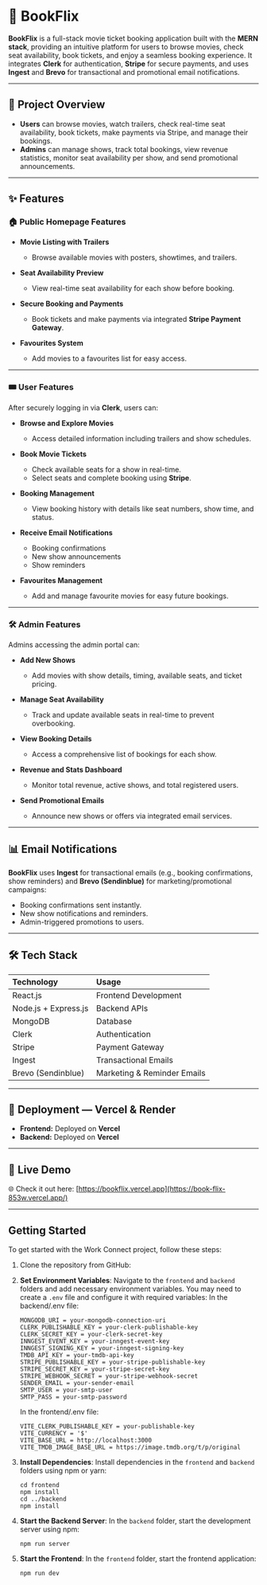 # 🎥 BookFlix

**BookFlix** is a full-stack movie ticket booking application built with the **MERN stack**, providing an intuitive platform for users to browse movies, check seat availability, book tickets, and enjoy a seamless booking experience. It integrates **Clerk** for authentication, **Stripe** for secure payments, and uses **Ingest** and **Brevo** for transactional and promotional email notifications.

---

## 📌 Project Overview

- **Users** can browse movies, watch trailers, check real-time seat availability, book tickets, make payments via Stripe, and manage their bookings.
- **Admins** can manage shows, track total bookings, view revenue statistics, monitor seat availability per show, and send promotional announcements.

---

## ✨ Features

### 🏠 Public Homepage Features

- **Movie Listing with Trailers**
  - Browse available movies with posters, showtimes, and trailers.

- **Seat Availability Preview**
  - View real-time seat availability for each show before booking.

- **Secure Booking and Payments**
  - Book tickets and make payments via integrated **Stripe Payment Gateway**.

- **Favourites System**
  - Add movies to a favourites list for easy access.

---

### 🎟️ User Features

After securely logging in via **Clerk**, users can:

- **Browse and Explore Movies**
  - Access detailed information including trailers and show schedules.

- **Book Movie Tickets**
  - Check available seats for a show in real-time.
  - Select seats and complete booking using **Stripe**.

- **Booking Management**
  - View booking history with details like seat numbers, show time, and status.

- **Receive Email Notifications**
  - Booking confirmations
  - New show announcements
  - Show reminders

- **Favourites Management**
  - Add and manage favourite movies for easy future bookings.

---

### 🛠️ Admin Features

Admins accessing the admin portal can:

- **Add New Shows**
  - Add movies with show details, timing, available seats, and ticket pricing.

- **Manage Seat Availability**
  - Track and update available seats in real-time to prevent overbooking.

- **View Booking Details**
  - Access a comprehensive list of bookings for each show.

- **Revenue and Stats Dashboard**
  - Monitor total revenue, active shows, and total registered users.

- **Send Promotional Emails**
  - Announce new shows or offers via integrated email services.

---

## 📊 Email Notifications

**BookFlix** uses **Ingest** for transactional emails (e.g., booking confirmations, show reminders) and **Brevo (Sendinblue)** for marketing/promotional campaigns:

- Booking confirmations sent instantly.
- New show notifications and reminders.
- Admin-triggered promotions to users.

---

## 🛠️ Tech Stack

| Technology  | Usage |
|:-------------|:----------|
| React.js      | Frontend Development |
| Node.js + Express.js | Backend APIs |
| MongoDB       | Database |
| Clerk         | Authentication |
| Stripe        | Payment Gateway |
| Ingest        | Transactional Emails |
| Brevo (Sendinblue) | Marketing & Reminder Emails |

---

## 🚀 Deployment — Vercel & Render

- **Frontend:** Deployed on **Vercel**
- **Backend:** Deployed on **Vercel**

---

## 🚀 Live Demo

🌐 Check it out here: [https://bookflix.vercel.app](https://book-flix-853w.vercel.app/)

---

## Getting Started

To get started with the Work Connect project, follow these steps:

1. Clone the repository from GitHub:

2. **Set Environment Variables**: Navigate to the `frontend` and `backend` folders and add necessary environment variables. You may need to create a `.env` file and configure it with required variables:
   In the backend/.env file:

   ```
   MONGODB_URI = your-mongodb-connection-uri
   CLERK_PUBLISHABLE_KEY = your-clerk-publishable-key
   CLERK_SECRET_KEY = your-clerk-secret-key  
   INNGEST_EVENT_KEY = your-inngest-event-key
   INNGEST_SIGNING_KEY = your-inngest-signing-key
   TMDB_API_KEY = your-tmdb-api-key 
   STRIPE_PUBLISHABLE_KEY = your-stripe-publishable-key
   STRIPE_SECRET_KEY = your-stripe-secret-key
   STRIPE_WEBHOOK_SECRET = your-stripe-webhook-secret 
   SENDER_EMAIL = your-sender-email
   SMTP_USER = your-smtp-user
   SMTP_PASS = your-smtp-password
   ```

   In the frontend/.env file:

   ```
   VITE_CLERK_PUBLISHABLE_KEY = your-publishable-key 
   VITE_CURRENCY = '$'
   VITE_BASE_URL = http://localhost:3000
   VITE_TMDB_IMAGE_BASE_URL = https://image.tmdb.org/t/p/original
   ```

3. **Install Dependencies**: Install dependencies in the `frontend` and `backend` folders using npm or yarn:

   ```
   cd frontend
   npm install
   cd ../backend
   npm install
   ```

4. **Start the Backend Server**: In the `backend` folder, start the development server using npm:

   ```
   npm run server
   ```

5. **Start the Frontend**: In the `frontend` folder, start the frontend application:

   ```
   npm run dev
   ```
